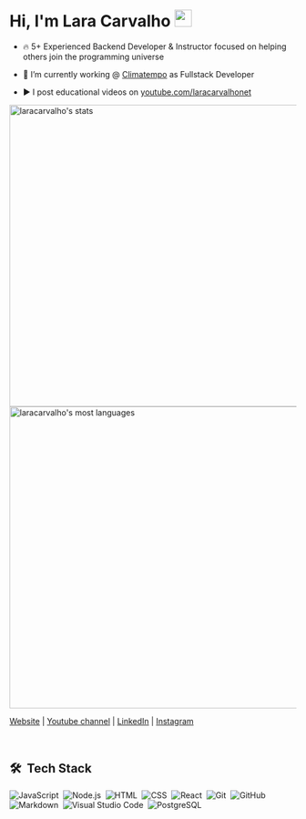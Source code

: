 
<h1>Hi, I'm Lara Carvalho <img src="https://raw.githubusercontent.com/kaueMarques/kaueMarques/master/hi.gif" width="30px" height="30px"></h1>

- 🔥 5+ Experienced Backend Developer & Instructor focused on helping others join the programming universe

- 🔭 I’m currently working @ [Climatempo](https://climatempo.com.br) as Fullstack Developer
  
- ▶️ I post educational videos on [youtube.com/laracarvalhonet](https://youtube.com/laracarvalhonet)
  
<p algin="right">
<img width="530em" src="https://github-readme-stats.vercel.app/api?username=laracarvalho&show_icons=true&theme=vision-friendly-dark" alt="laracarvalho's stats"/>
<img width="530em" src="https://github-readme-stats.vercel.app/api/top-langs/?username=laracarvalho&layout=compact&theme=vision-friendly-dark" alt="laracarvalho's most languages"/>
  </p>

<p algin="left">

[Website](https://laracarvalho.net) | [Youtube channel](https://youtube.com/laracarvalhonet) | [LinkedIn](https://linkedin.com/in/laracarvalho) | [Instagram](https://instagram.com/laracarvalhonet)
</p>
<br>

## 🛠 &nbsp;Tech Stack

![JavaScript](https://img.shields.io/badge/-JavaScript-05122A?style=flat&logo=javascript)&nbsp;
![Node.js](https://img.shields.io/badge/-Node.js-05122A?style=flat&logo=node.js)&nbsp;
![HTML](https://img.shields.io/badge/-HTML-05122A?style=flat&logo=HTML5)&nbsp;
![CSS](https://img.shields.io/badge/-CSS-05122A?style=flat&logo=CSS3&logoColor=1572B6)&nbsp;
![React](https://img.shields.io/badge/-React-05122A?style=flat&logo=react)&nbsp;
![Git](https://img.shields.io/badge/-Git-05122A?style=flat&logo=git)&nbsp;
![GitHub](https://img.shields.io/badge/-GitHub-05122A?style=flat&logo=github)&nbsp;
![Markdown](https://img.shields.io/badge/-Markdown-05122A?style=flat&logo=markdown)&nbsp;
![Visual Studio Code](https://img.shields.io/badge/-Visual%20Studio%20Code-05122A?style=flat&logo=visual-studio-code&logoColor=007ACC)&nbsp;
![PostgreSQL](https://img.shields.io/badge/-PostgreSQL-05122A?style=flat&logo=postgresql)&nbsp;
